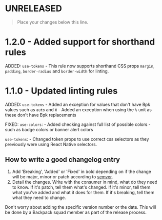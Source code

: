 # UNRELEASED

> Place your changes below this line.

# 1.2.0 - Added support for shorthand rules
ADDED:
  `use-tokens`
    - This rule now supports shorthand CSS props `margin`, `padding`, `border-radius` and `border-width` for linting.

# 1.1.0 - Updated linting rules
ADDED:
  `use-tokens`
    - Added an exception for values that don't have Bpk values such as `auto` and `0`
    - Added an exception when using the `%` unit as these don't have Bpk replacements

FIXED:
  `use-colors`:
    - Added checking against full list of possible colors - such as badge colors or banner alert colors

  `use-tokens`:
    - Changed token props to use correct css selectors as they previously were using React Native selectors.



## How to write a good changelog entry

1. Add 'Breaking', 'Added' or 'Fixed' in bold depending on if the change will be major, minor or patch according to [semver](semver.org).
2. Detail the changes. Write with the consumer in mind, what do they need to know. If it's patch, tell them what's changed. If it's minor, tell them what you've added and what it does for them. If it's breaking, tell them what they need to change.

Don't worry about adding the specific version number or the date. This will be done by a Backpack squad member as part of the release process.
